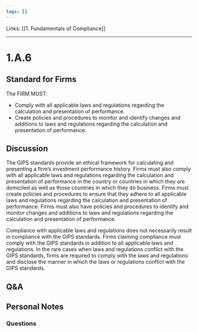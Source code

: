 ```yaml
---
tags: []
---
```

Links: [[1. Fundamentals of Compliance]]
___
# 1.A.6
## Standard for Firms
The FIRM MUST:
- Comply with all applicable laws and regulations regarding the calculation and presentation of performance.
- Create policies and procedures to monitor and identify changes and additions to laws and regulations regarding the calculation and presentation of performance.
## Discussion
The GIPS standards provide an ethical framework for calculating and presenting a firm’s investment performance history. Firms must also comply with all applicable laws and regulations regarding the calculation and presentation of performance in the country or countries in which they are domiciled as well as those countries in which they do business. Firms must create policies and procedures to ensure that they adhere to all applicable laws and regulations regarding the calculation and presentation of performance. Firms must also have policies and procedures to identify and monitor changes and additions to laws and regulations regarding the calculation and presentation of performance.

Compliance with applicable laws and regulations does not necessarily result in compliance with the GIPS standards. Firms claiming compliance must comply with the GIPS standards in addition to all applicable laws and regulations. In the rare cases when laws and regulations conflict with the GIPS standards, firms are required to comply with the laws and regulations and disclose the manner in which the laws or regulations conflict with the GIPS standards.
## Q&A

## Personal Notes

### Questions